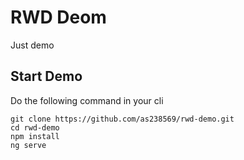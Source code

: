 RWD Deom
========================================
Just demo

Start Demo
--------------
Do the following command in your cli

```
git clone https://github.com/as238569/rwd-demo.git
cd rwd-demo
npm install
ng serve
```
